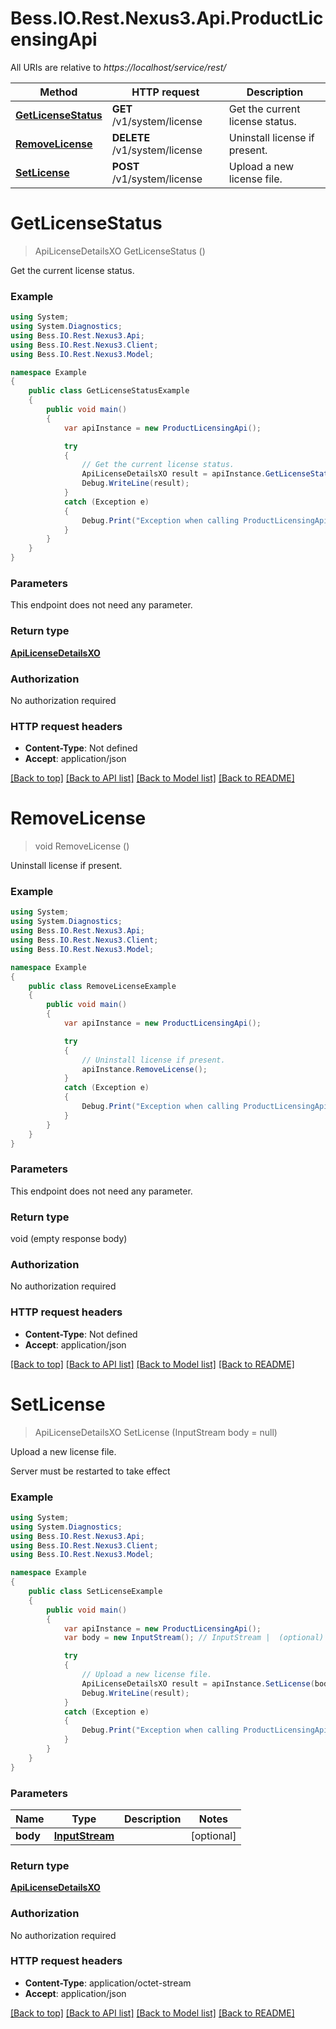 # Bess.IO.Rest.Nexus3.Api.ProductLicensingApi

All URIs are relative to *https://localhost/service/rest/*

Method | HTTP request | Description
------------- | ------------- | -------------
[**GetLicenseStatus**](ProductLicensingApi.md#getlicensestatus) | **GET** /v1/system/license | Get the current license status.
[**RemoveLicense**](ProductLicensingApi.md#removelicense) | **DELETE** /v1/system/license | Uninstall license if present.
[**SetLicense**](ProductLicensingApi.md#setlicense) | **POST** /v1/system/license | Upload a new license file.


<a name="getlicensestatus"></a>
# **GetLicenseStatus**
> ApiLicenseDetailsXO GetLicenseStatus ()

Get the current license status.

### Example
```csharp
using System;
using System.Diagnostics;
using Bess.IO.Rest.Nexus3.Api;
using Bess.IO.Rest.Nexus3.Client;
using Bess.IO.Rest.Nexus3.Model;

namespace Example
{
    public class GetLicenseStatusExample
    {
        public void main()
        {
            var apiInstance = new ProductLicensingApi();

            try
            {
                // Get the current license status.
                ApiLicenseDetailsXO result = apiInstance.GetLicenseStatus();
                Debug.WriteLine(result);
            }
            catch (Exception e)
            {
                Debug.Print("Exception when calling ProductLicensingApi.GetLicenseStatus: " + e.Message );
            }
        }
    }
}
```

### Parameters
This endpoint does not need any parameter.

### Return type

[**ApiLicenseDetailsXO**](ApiLicenseDetailsXO.md)

### Authorization

No authorization required

### HTTP request headers

 - **Content-Type**: Not defined
 - **Accept**: application/json

[[Back to top]](#) [[Back to API list]](../README.md#documentation-for-api-endpoints) [[Back to Model list]](../README.md#documentation-for-models) [[Back to README]](../README.md)

<a name="removelicense"></a>
# **RemoveLicense**
> void RemoveLicense ()

Uninstall license if present.

### Example
```csharp
using System;
using System.Diagnostics;
using Bess.IO.Rest.Nexus3.Api;
using Bess.IO.Rest.Nexus3.Client;
using Bess.IO.Rest.Nexus3.Model;

namespace Example
{
    public class RemoveLicenseExample
    {
        public void main()
        {
            var apiInstance = new ProductLicensingApi();

            try
            {
                // Uninstall license if present.
                apiInstance.RemoveLicense();
            }
            catch (Exception e)
            {
                Debug.Print("Exception when calling ProductLicensingApi.RemoveLicense: " + e.Message );
            }
        }
    }
}
```

### Parameters
This endpoint does not need any parameter.

### Return type

void (empty response body)

### Authorization

No authorization required

### HTTP request headers

 - **Content-Type**: Not defined
 - **Accept**: application/json

[[Back to top]](#) [[Back to API list]](../README.md#documentation-for-api-endpoints) [[Back to Model list]](../README.md#documentation-for-models) [[Back to README]](../README.md)

<a name="setlicense"></a>
# **SetLicense**
> ApiLicenseDetailsXO SetLicense (InputStream body = null)

Upload a new license file.

Server must be restarted to take effect

### Example
```csharp
using System;
using System.Diagnostics;
using Bess.IO.Rest.Nexus3.Api;
using Bess.IO.Rest.Nexus3.Client;
using Bess.IO.Rest.Nexus3.Model;

namespace Example
{
    public class SetLicenseExample
    {
        public void main()
        {
            var apiInstance = new ProductLicensingApi();
            var body = new InputStream(); // InputStream |  (optional) 

            try
            {
                // Upload a new license file.
                ApiLicenseDetailsXO result = apiInstance.SetLicense(body);
                Debug.WriteLine(result);
            }
            catch (Exception e)
            {
                Debug.Print("Exception when calling ProductLicensingApi.SetLicense: " + e.Message );
            }
        }
    }
}
```

### Parameters

Name | Type | Description  | Notes
------------- | ------------- | ------------- | -------------
 **body** | [**InputStream**](InputStream.md)|  | [optional] 

### Return type

[**ApiLicenseDetailsXO**](ApiLicenseDetailsXO.md)

### Authorization

No authorization required

### HTTP request headers

 - **Content-Type**: application/octet-stream
 - **Accept**: application/json

[[Back to top]](#) [[Back to API list]](../README.md#documentation-for-api-endpoints) [[Back to Model list]](../README.md#documentation-for-models) [[Back to README]](../README.md)

